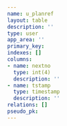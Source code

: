 ```yaml
---
name: u_planref
layout: table
description: ''
type: user
app_area: ''
primary_key: 
indexes: []
columns:
- name: nextno
  type: int(4)
  description: ''
- name: tstamp
  type: timestamp
  description: ''
relations: []
pseudo_pk: 
---
```


